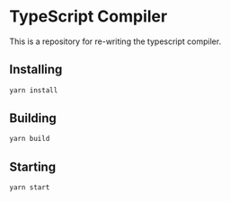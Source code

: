 # TypeScript Compiler

This is a repository for re-writing the typescript compiler.

## Installing

```bash
yarn install
```

## Building

```bash
yarn build
```

## Starting

```bash
yarn start
```
